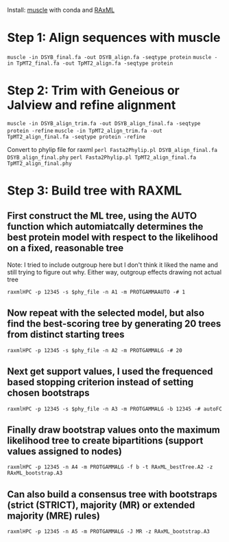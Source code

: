 
Install: [muscle](https://www.drive5.com/muscle/) with conda and [RAxML](https://cme.h-its.org/exelixis/web/software/raxml/)

# Step 1: Align sequences with muscle
```muscle -in DSYB_final.fa -out DSYB_align.fa -seqtype protein```
```muscle -in TpMT2_final.fa -out TpMT2_align.fa -seqtype protein```

# Step 2: Trim with Geneious or Jalview and refine alignment
```muscle -in DSYB_align_trim.fa -out DSYB_align_final.fa -seqtype protein -refine```
```muscle -in TpMT2_align_trim.fa -out TpMT2_align_final.fa -seqtype protein -refine```

Convert to phylip file for raxml
```perl Fasta2Phylip.pl DSYB_align_final.fa DSYB_align_final.phy```
```perl Fasta2Phylip.pl TpMT2_align_final.fa TpMT2_align_final.phy```

# Step 3: Build tree with RAXML

## First construct the ML tree, using the AUTO function which automiatcally determines the best protein model with respect to the likelihood on a fixed, reasonable tree
Note: I tried to include outgroup here but I don't think it liked the name and still trying to figure out why. Either way, outgroup effects drawing not actual tree

```raxmlHPC -p 12345 -s $phy_file -n A1 -m PROTGAMMAAUTO -# 1```

## Now repeat with the selected model, but also find the best-scoring tree by generating 20 trees from distinct starting trees
```raxmlHPC -p 12345 -s $phy_file -n A2 -m PROTGAMMALG -# 20```

## Next get support values, I used the frequenced based stopping criterion instead of setting chosen bootstraps
```raxmlHPC -p 12345 -s $phy_file -n A3 -m PROTGAMMALG -b 12345 -# autoFC```

## Finally draw bootstrap values onto the maximum likelihood tree to create bipartitions (support values assigned to nodes)
```raxmlHPC -p 12345 -n A4 -m PROTGAMMALG -f b -t RAxML_bestTree.A2 -z RAxML_bootstrap.A3```

## Can also build a consensus tree with bootstraps (strict (STRICT), majority (MR) or extended majority (MRE) rules)
```raxmlHPC -p 12345 -n A5 -m PROTGAMMALG -J MR -z RAxML_bootstrap.A3```
